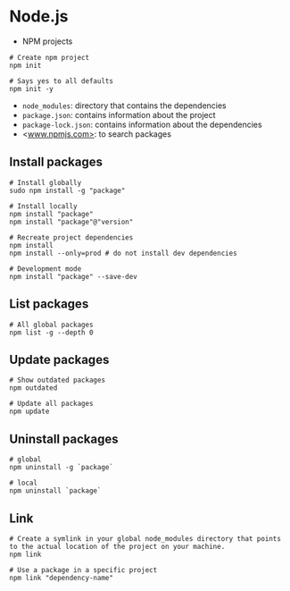 # Node.js

- NPM projects

```shell
# Create npm project
npm init

# Says yes to all defaults
npm init -y
```

- `node_modules`: directory that contains the dependencies
- `package.json`: contains information about the project
- `package-lock.json`: contains information about the dependencies
- <www.npmjs.com>: to search packages

## Install packages

```shell
# Install globally
sudo npm install -g "package"

# Install locally
npm install "package"
npm install "package"@"version"

# Recreate project dependencies
npm install
npm install --only=prod # do not install dev dependencies

# Development mode
npm install "package" --save-dev
```

## List packages

```shell
# All global packages
npm list -g --depth 0
```

## Update packages

```shell
# Show outdated packages
npm outdated

# Update all packages
npm update
```

## Uninstall packages

```shell
# global
npm uninstall -g `package`

# local
npm uninstall `package`
```

## Link

```shell
# Create a symlink in your global node_modules directory that points to the actual location of the project on your machine.
npm link

# Use a package in a specific project
npm link "dependency-name"
```
